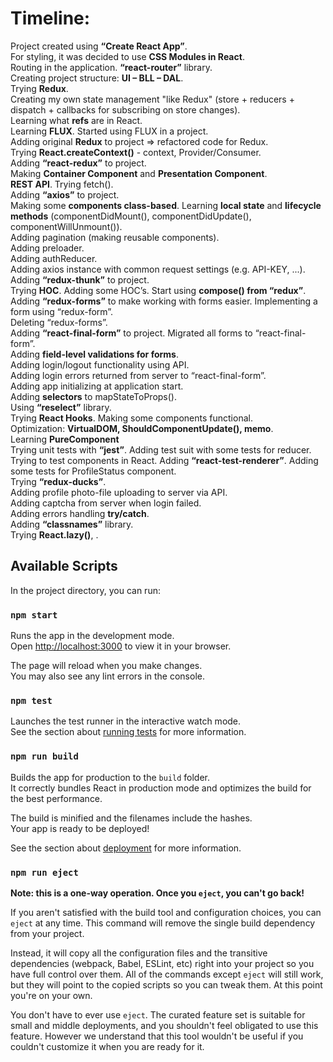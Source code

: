 # Timeline:

Project created using **“Create React App”**.\
For styling, it was decided to use **CSS Modules in React**.\
Routing in the application. **“react-router”** library.\
Creating project structure: **UI – BLL – DAL**.\
Trying **Redux**.\
Creating my own state management "like Redux" (store + reducers + dispatch + callbacks for subscribing on store changes).\
Learning what **refs** are in React.\
Learning **FLUX**. Started using FLUX in a project.\
Adding original **Redux** to project => refactored code for Redux.\
Trying **React.createContext()** - context, Provider/Consumer.\
Adding **“react-redux”** to project.\
Making **Container Component** and **Presentation Component**.\
**REST API**. Trying fetch().\
Adding **“axios”** to project.\
Making some **components class-based**. Learning **local state** and **lifecycle methods** (componentDidMount(), componentDidUpdate(), componentWillUnmount()).\
Adding pagination (making reusable components).\
Adding preloader.\
Adding authReducer.\
Adding axios instance with common request settings (e.g. API-KEY, ...).\
Adding **“redux-thunk”** to project.\
Trying **HOC**. Adding some HOC’s. Start using **compose() from “redux”**.\
Adding **“redux-forms”** to make working with forms easier. Implementing a form using “redux-form”.\
Deleting “redux-forms”.\
Adding **“react-final-form”** to project. Migrated all forms to “react-final-form”.\
Adding **field-level validations for forms**.\
Adding login/logout functionality using API.\
Adding login errors returned from server to “react-final-form”.\
Adding app initializing at application start.\
Adding **selectors** to mapStateToProps().\
Using **“reselect”** library.\
Trying **React Hooks**. Making some components functional.\
Optimization: **VirtualDOM, ShouldComponentUpdate(), memo**.\
Learning **PureComponent**\
Trying unit tests with **“jest”**. Adding test suit with some tests for reducer. Trying to test components in React. Adding **“react-test-renderer”**. Adding some tests for ProfileStatus component.\
Trying **“redux-ducks”**.\
Adding profile photo-file uploading to server via API.\
Adding captcha from server when login failed.\
Adding errors handling **try/catch**.\
Adding **“classnames”** library.\
Trying **React.lazy()**,    <Suspense fallback={}>.

## Available Scripts

In the project directory, you can run:

### `npm start`

Runs the app in the development mode.\
Open [http://localhost:3000](http://localhost:3000) to view it in your browser.

The page will reload when you make changes.\
You may also see any lint errors in the console.

### `npm test`

Launches the test runner in the interactive watch mode.\
See the section about [running tests](https://facebook.github.io/create-react-app/docs/running-tests) for more information.

### `npm run build`

Builds the app for production to the `build` folder.\
It correctly bundles React in production mode and optimizes the build for the best performance.

The build is minified and the filenames include the hashes.\
Your app is ready to be deployed!

See the section about [deployment](https://facebook.github.io/create-react-app/docs/deployment) for more information.

### `npm run eject`

**Note: this is a one-way operation. Once you `eject`, you can't go back!**

If you aren't satisfied with the build tool and configuration choices, you can `eject` at any time. This command will remove the single build dependency from your project.

Instead, it will copy all the configuration files and the transitive dependencies (webpack, Babel, ESLint, etc) right into your project so you have full control over them. All of the commands except `eject` will still work, but they will point to the copied scripts so you can tweak them. At this point you're on your own.

You don't have to ever use `eject`. The curated feature set is suitable for small and middle deployments, and you shouldn't feel obligated to use this feature. However we understand that this tool wouldn't be useful if you couldn't customize it when you are ready for it.
